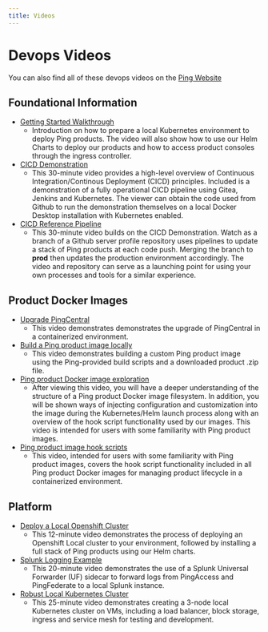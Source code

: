```yaml
---
title: Videos
---
```

# Devops Videos

You can also find all of these devops videos on the [Ping Website](https://videos.pingidentity.com/category/videos/devops)

## Foundational Information

* [Getting Started Walkthrough](https://videos.pingidentity.com/detail/videos/devops/video/6313575361112/getting-started-walkthrough)
    * Introduction on how to prepare a local Kubernetes environment to deploy Ping products. The video will also show how to use our Helm Charts to deploy our products and how to access product consoles through the ingress controller.
* [CICD Demonstration](https://videos.pingidentity.com/detail/videos/devops/video/6315967757112/cicd-demonstration)
    * This 30-minute video provides a high-level overview of Continuous Integration/Continous Deployment (CICD) principles. Included is a demonstration of a fully operational CICD pipeline using Gitea, Jenkins and Kubernetes.  The viewer can obtain the code used from Github to run the demonstration themselves on a local Docker Desktop installation with Kubernetes enabled.
* [CICD Reference Pipeline](https://videos.pingidentity.com/detail/videos/devops/video/6315967757112/cicd-demonstration)
    * This 30-minute video builds on the CICD Demonstration. Watch as a branch of a Github server profile repository uses pipelines to update a stack of Ping products at each code push.  Merging the branch to **prod** then updates the production environment accordingly.  The video and repository can serve as a launching point for using your own processes and tools for a similar experience.

## Product Docker Images

* [Upgrade PingCentral](https://videos.pingidentity.com/detail/videos/devops/video/6343093748112/pingcentral-upgrade-demonstration)
    * This video demonstrates demonstrates the upgrade of PingCentral in a containerized environment.
* [Build a Ping product image locally](https://videos.pingidentity.com/detail/videos/devops/video/6313573601112/build-a-product-image)
    * This video demonstrates building a custom Ping product image using the Ping-provided build scripts and a downloaded product .zip file.
* [Ping product Docker image exploration](https://videos.pingidentity.com/detail/videos/devops/video/6314748082112/ping-product-docker-image-exploration)
    * After viewing this video, you will have a deeper understanding of the structure of a Ping product Docker image filesystem. In addition, you will be shown ways of injecting configuration and customization into the image during the Kubernetes/Helm launch process along with an overview of the hook script functionality used by our images.  This video is intended for users with some familiarity with Ping product images.
* [Ping product image hook scripts](https://videos.pingidentity.com/detail/video/6315184605112/hook-script-exploration)
    * This video, intended for users with some familiarity with Ping product images, covers the hook script functionality included in all Ping product Docker images for managing product lifecycle in a containerized environment.

## Platform

* [Deploy a Local Openshift Cluster](https://videos.pingidentity.com/detail/videos/devops/video/6319613511112/openshift-local-demonstration)
    * This 12-minute video demonstrates the process of deploying an Openshift Local cluster to your environment, followed by installing a full stack of Ping products using our Helm charts.
* [Splunk Logging Example](https://videos.pingidentity.com/detail/videos/devops/video/6323662641112/splunk-logging-demonstration)
    * This 20-minute video demonstrates the use of a Splunk Universal Forwarder (UF) sidecar to forward logs from PingAccess and PingFederate to a local Splunk instance.
* [Robust Local Kubernetes Cluster](https://videos.pingidentity.com/detail/videos/devops/video/6324019967112/robust-test-kubernetes-cluster)
    * This 25-minute video demonstrates creating a 3-node local Kubernetes cluster on VMs, including a load balancer, block storage, ingress and service mesh for testing and development.
